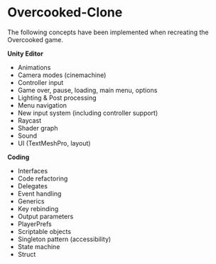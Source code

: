 # Overcooked-Clone
The following concepts have been implemented when recreating the Overcooked game.

**Unity Editor**
- Animations
- Camera modes (cinemachine)
- Controller input
- Game over, pause, loading, main menu, options
- Lighting & Post processing
- Menu navigation
- New input system (including controller support)
- Raycast
- Shader graph
- Sound
- UI (TextMeshPro, layout)

**Coding**
- Interfaces
- Code refactoring
- Delegates
- Event handling
- Generics
- Key rebinding
- Output parameters
- PlayerPrefs
- Scriptable objects
- Singleton pattern (accessibility)
- State machine
- Struct
